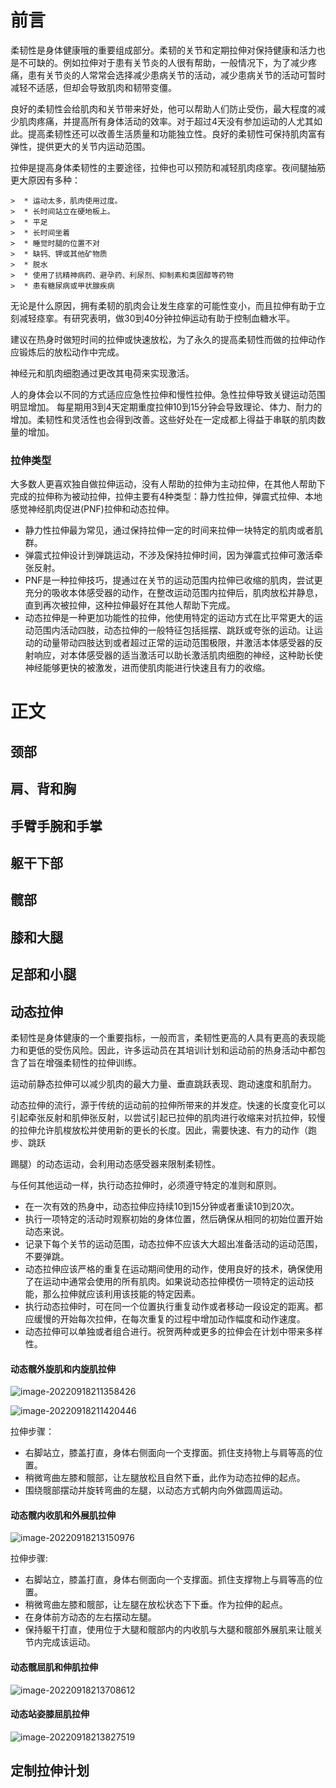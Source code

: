 # 前言

柔韧性是身体健康哦的重要组成部分。柔韧的关节和定期拉伸对保持健康和活力也是不可缺的。例如拉伸对于患有关节炎的人很有帮助，一般情况下，为了减少疼痛，患有关节炎的人常常会选择减少患病关节的活动，减少患病关节的活动可暂时减轻不适感，但却会导致肌肉和韧带变僵。

良好的柔韧性会给肌肉和关节带来好处，他可以帮助人们防止受伤，最大程度的减少肌肉疼痛，并提高所有身体活动的效率。对于超过4天没有参加运动的人尤其如此。提高柔韧性还可以改善生活质量和功能独立性。良好的柔韧性可保持肌肉富有弹性，提供更大的关节内运动范围。

拉伸是提高身体柔韧性的主要途径，拉伸也可以预防和减轻肌肉痉挛。夜间腿抽筋更大原因有多种：

	>  * 运动太多，肌肉使用过度。
	>  * 长时间站立在硬地板上。
	>  * 平足
	>  * 长时间坐着
	>  * 睡觉时腿的位置不对
	>  * 缺钙、钾或其他矿物质
	>  * 脱水
	>  * 使用了抗精神病药、避孕药、利尿剂、抑制素和类固醇等药物
	>  * 患有糖尿病或甲状腺疾病

无论是什么原因，拥有柔韧的肌肉会让发生痉挛的可能性变小，而且拉伸有助于立刻减轻痉挛。有研究表明，做30到40分钟拉伸运动有助于控制血糖水平。

建议在热身时做短时间的拉伸或快速放松，为了永久的提高柔韧性而做的拉伸动作应锻炼后的放松动作中完成。

神经元和肌肉细胞通过更改其电荷来实现激活。

人的身体会以不同的方式适应应急性拉伸和慢性拉伸。急性拉伸导致关键运动范围明显增加。 每星期用3到4天定期重度拉伸10到15分钟会导致理论、体力、耐力的增加。柔韧性和灵活性也会得到改善。这些好处在一定成都上得益于串联的肌肉数量的增加。

### 拉伸类型

大多数人更喜欢独自做拉伸运动，没有人帮助的拉伸为主动拉伸，在其他人帮助下完成的拉伸称为被动拉伸，拉伸主要有4种类型：静力性拉伸，弹震式拉伸、本地感觉神经肌肉促进(PNF)拉伸和动态拉伸。

* 静力性拉伸最为常见，通过保持拉伸一定的时间来拉伸一块特定的肌肉或者肌群。
* 弹震式拉伸设计到弹跳运动，不涉及保持拉伸时间，因为弹震式拉伸可激活牵张反射。
* PNF是一种拉伸技巧，提通过在关节的运动范围内拉伸已收缩的肌肉，尝试更充分的吸收本体感受器的动作，在整改运动范围内拉伸后，肌肉放松并静息，直到再次被拉伸，这种拉伸最好在其他人帮助下完成。
* 动态拉伸是一种更加功能性的拉伸，他使用特定的运动方式在比平常更大的运动范围内活动四肢，动态拉伸的一般特征包括摇摆、跳跃或夸张的运动。让运动的动量带动四肢达到或者超过正常的运动范围极限，并激活本体感受器的反射响应，对本体感受器的适当激活可以助长激活肌肉细胞的神经，这种助长使神经能够更快的被激发，进而使肌肉能进行快速且有力的收缩。

# 正文

## 颈部



## 肩、背和胸

## 手臂手腕和手掌

## 躯干下部

## 髋部

## 膝和大腿

## 足部和小腿

## 动态拉伸

柔韧性是身体健康的一个重要指标，一般而言，柔韧性更高的人具有更高的表现能力和更低的受伤风险。因此，许多运动员在其培训计划和运动前的热身活动中都包含了旨在增强柔韧性的拉伸训练。

运动前静态拉伸可以减少肌肉的最大力量、垂直跳跃表现、跑动速度和肌耐力。

动态拉伸的流行，源于传统的运动前的拉伸所带来的并发症。快速的长度变化可以引起牵张反射和肌伸张反射，以尝试引起已拉伸的肌肉进行收缩来对抗拉伸，较慢的拉伸允许肌梭放松并使用新的更长的长度。因此，需要快速、有力的动作（跑步、跳跃

踢腿）的动态运动，会利用动态感受器来限制柔韧性。

与任何其他运动一样，执行动态拉伸时，必须遵守特定的准则和原则。

* 在一次有效的热身中，动态拉伸应持续10到15分钟或者重读10到20次。
* 执行一项特定的活动时观察初始的身体位置，然后确保从相同的初始位置开始动态来说。
* 记录下每个关节的运动范围，动态拉伸不应该大大超出准备活动的运动范围，不要弹跳。
* 动态拉伸应该严格的重复在运动期间使用的动作，使用良好的技术，确保使用了在运动中通常会使用的所有肌肉。如果说动态拉伸模仿一项特定的运动技能，那么拉伸就应该利用该技能的特定因素。
* 执行动态拉伸时，可在同一个位置执行重复动作或者移动一段设定的距离。都应缓慢的开始每次拉伸，在每次重复的过程中增加动作幅度和动作速度。
* 动态拉伸可以单独或者组合进行。祝贺两种或更多的拉伸会在计划中带来多样性。

#### 动态髋外旋肌和内旋肌拉伸

![image-20220918211358426](/Users/yangfan/Blog/blogpage/content/posts/读书/拉伸运动系统训练.assets/image-20220918211358426.png)

![image-20220918211420446](/Users/yangfan/Blog/blogpage/content/posts/读书/拉伸运动系统训练.assets/image-20220918211420446.png)

拉伸步骤：

* 右脚站立，膝盖打直，身体右侧面向一个支撑面。抓住支持物上与肩等高的位置。
* 稍微弯曲左膝和髋部，让左腿放松且自然下垂，此作为动态拉伸的起点。
* 围绕髋部摆动并旋转弯曲的左腿，以动态方式朝内向外做圆周运动。

#### 动态髋内收肌和外展肌拉伸

![image-20220918213150976](/Users/yangfan/Blog/blogpage/content/posts/读书/拉伸运动系统训练.assets/image-20220918213150976.png)

拉伸步骤:

* 右脚站立，膝盖打直，身体右侧面向一个支撑面。抓住支撑物上与肩等高的位置。
* 稍微弯曲左膝和髋部，让左腿在放松状态下下垂。作为拉伸的起点。
* 在身体前方动态的左右摆动左腿。
* 保持躯干打直，使用位于大腿和髋部内的内收肌与大腿和髋部外展肌来让髋关节内完成该运动。

#### 动态髋屈肌和伸肌拉伸

![image-20220918213708612](/Users/yangfan/Blog/blogpage/content/posts/读书/拉伸运动系统训练.assets/image-20220918213708612.png)

#### 动态站姿膝屈肌拉伸

![image-20220918213827519](/Users/yangfan/Blog/blogpage/content/posts/读书/拉伸运动系统训练.assets/image-20220918213827519.png)

## 定制拉伸计划



